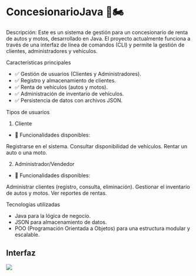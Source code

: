 # ConcesionarioJava 🚗🏍️

Descripción:
Este es un sistema de gestión para un concesionario de renta de autos y motos, desarrollado en Java. El proyecto actualmente funciona a través de una interfaz de línea de comandos (CLI) y permite la gestión de clientes, administradores y vehículos.

Características principales
  - ✅ Gestión de usuarios (Clientes y Administradores).
  - ✅ Registro y almacenamiento de clientes.
  - ✅ Renta de vehículos (autos y motos).
  - ✅ Administración de inventario de vehículos.
  - ✅ Persistencia de datos con archivos JSON.

Tipos de usuarios
1. Cliente
  - 👤 Funcionalidades disponibles:

Registrarse en el sistema.
Consultar disponibilidad de vehículos.
Rentar un auto o una moto.

2. Administrador/Vendedor
  - 🔑 Funcionalidades disponibles:

Administrar clientes (registro, consulta, eliminación).
Gestionar el inventario de autos y motos.
Ver reportes de rentas.


Tecnologías utilizadas
  - Java para la lógica de negocio.
  - JSON para almacenamiento de datos.
  - POO (Programación Orientada a Objetos) para una estructura modular y escalable.




## Interfaz

![](https://github.com/Belceb45/ConcesionarioJava/ejemplos_git.png)

